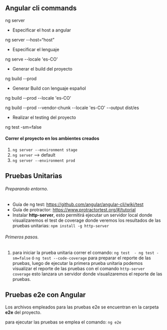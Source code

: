 
## Angular cli commands

ng server

* Especificar el host a angular

ng server --host=“host”

* Especificar el lenguaje

ng serve --locale 'es-CO'

* Generar el build del proyecto

ng build --prod

* Generar Build con lenguaje español

ng build --prod --locale 'es-CO'

ng build --prod --vendor-chunk --locale 'es-CO' --output dist/es

* Realizar el testing del proyecto

ng test -sm=false



#### Correr el proyecto en los ambientes creados


1. `ng server --environment stage`
2. `ng server` --> default
3. `ng server --environment prod`



## **Pruebas Unitarias**
###### Preparando entorno.

* Guía de ng test: https://github.com/angular/angular-cli/wiki/test
* Guía de protractor: https://www.protractortest.org/#/tutorial
* Instalar **http-server**, esto permitirá ejecutar un servidor local donde visualizaremos el test de coverage donde veremos los resultados de las pruebas unitarias:   `npm install -g http-server`

###### Primeros pasos.
1. para iniciar la prueba unitaria correr el comando: `ng test  - ng test -sm=false` ó `ng test --code-coverage` para preparar el reporte de las pruebas, luego de ejecutar la primera prueba unitaria podemos visualizar el reporte de las pruebas con el comando `http-server coverage` esto lanzara un servidor donde visualizaremos el reporte de las pruebas.


## **Pruebas e2e con Angular**

Los archivos empleados para las pruebas e2e se encuentran en la carpeta **e2e** del proyecto. 

para ejecutar las pruebas se emplea el comando: `ng e2e`

